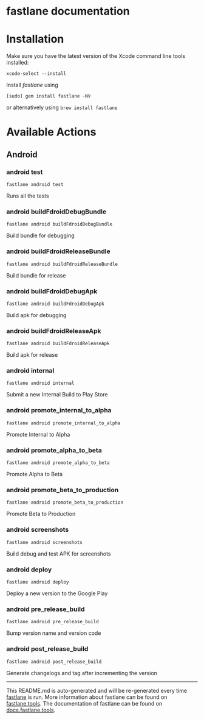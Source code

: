 fastlane documentation
================
# Installation

Make sure you have the latest version of the Xcode command line tools installed:

```
xcode-select --install
```

Install _fastlane_ using
```
[sudo] gem install fastlane -NV
```
or alternatively using `brew install fastlane`

# Available Actions
## Android
### android test
```
fastlane android test
```
Runs all the tests
### android buildFdroidDebugBundle
```
fastlane android buildFdroidDebugBundle
```
Build bundle for debugging
### android buildFdroidReleaseBundle
```
fastlane android buildFdroidReleaseBundle
```
Build bundle for release
### android buildFdroidDebugApk
```
fastlane android buildFdroidDebugApk
```
Build apk for debugging
### android buildFdroidReleaseApk
```
fastlane android buildFdroidReleaseApk
```
Build apk for release
### android internal
```
fastlane android internal
```
Submit a new Internal Build to Play Store
### android promote_internal_to_alpha
```
fastlane android promote_internal_to_alpha
```
Promote Internal to Alpha
### android promote_alpha_to_beta
```
fastlane android promote_alpha_to_beta
```
Promote Alpha to Beta
### android promote_beta_to_production
```
fastlane android promote_beta_to_production
```
Promote Beta to Production
### android screenshots
```
fastlane android screenshots
```
Build debug and test APK for screenshots
### android deploy
```
fastlane android deploy
```
Deploy a new version to the Google Play
### android pre_release_build
```
fastlane android pre_release_build
```
Bump version name and version code
### android post_release_build
```
fastlane android post_release_build
```
Generate changelogs and tag after incrementing the version

----

This README.md is auto-generated and will be re-generated every time [fastlane](https://fastlane.tools) is run.
More information about fastlane can be found on [fastlane.tools](https://fastlane.tools).
The documentation of fastlane can be found on [docs.fastlane.tools](https://docs.fastlane.tools).
